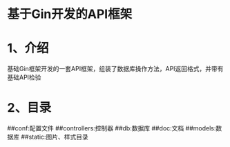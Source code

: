 # 基于Gin开发的API框架

# 1、介绍

基础Gin框架开发的一套API框架，组装了数据库操作方法，API返回格式，并带有基础API检验

# 2、目录

##conf:配置文件
##controllers:控制器
##db:数据库
##doc:文档
##models:数据库
##static:图片、样式目录